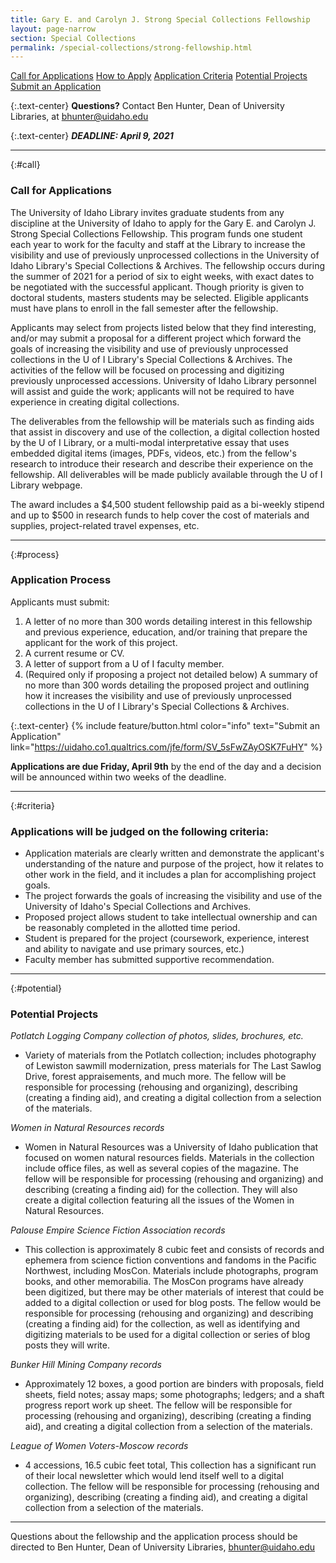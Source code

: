 ```yaml
---
title: Gary E. and Carolyn J. Strong Special Collections Fellowship
layout: page-narrow
section: Special Collections
permalink: /special-collections/strong-fellowship.html
---
```


<div class="text-center mb-2 pt-3">
    <a href="#call" class="btn btn-secondary btn-sm my-2 mx-1">Call for Applications</a>
    <a href="#process" class="btn btn-secondary btn-sm my-2 mx-1">How to Apply</a>
    <a href="#criteria" class="btn btn-secondary btn-sm my-2 mx-1">Application Criteria</a>
    <a href="#potential" class="btn btn-secondary btn-sm my-2 mx-1">Potential Projects</a>
    <a href="https://uidaho.co1.qualtrics.com/jfe/form/SV_5sFwZAyOSK7FuHY" class="btn btn-info my-2 mx-1">
    <span class="fas fa-edit"></span> Submit an Application</a>
</div>

{:.text-center}
**Questions?** Contact Ben Hunter, Dean of University Libraries, at [bhunter@uidaho.edu](mailto:bhunter@uidaho.edu)

{:.text-center}
**_DEADLINE: April 9, 2021_**

---

{:#call}
### Call for Applications

The University of Idaho Library invites graduate students from any discipline at the University of Idaho to apply for the Gary E. and Carolyn J. Strong Special Collections Fellowship. This program funds one student each year to work for the faculty and staff at the Library to increase the visibility and use of previously unprocessed collections in the University of Idaho Library's Special Collections & Archives. The fellowship occurs during the summer of 2021 for a period of six to eight weeks, with exact dates to be negotiated with the successful applicant. Though priority is given to doctoral students, masters students may be selected. Eligible applicants must have plans to enroll in the fall semester after the fellowship.

Applicants may select from projects listed below that they find interesting, and/or may submit a proposal for a different project which forward the goals of increasing the visibility and use of previously unprocessed collections in the U of I Library's Special Collections & Archives. The activities of the fellow will be focused on processing and digitizing previously unprocessed accessions. University of Idaho Library personnel will assist and guide the work; applicants will not be required to have experience in creating digital collections. 

The deliverables from the fellowship will be materials such as finding aids that assist in discovery and use of the collection, a digital collection hosted by the U of I Library, or a multi-modal interpretative essay that uses embedded digital items (images, PDFs, videos, etc.) from the fellow's research to introduce their research and describe their experience on the fellowship. All deliverables will be made publicly available through the U of I Library webpage. 

The award includes a $4,500 student fellowship paid as a bi-weekly stipend and up to $500 in research funds to help cover the cost of materials and supplies, project-related travel expenses, etc. 

---

{:#process}
### Application Process

Applicants must submit:
1. A letter of no more than 300 words detailing interest in this fellowship and previous experience, education, and/or training that prepare the applicant for the work of this project.
2. A current resume or CV.
3. A letter of support from a U of I faculty member.
4. (Required only if proposing a project not detailed below) A summary of no more than 300 words detailing the proposed project and outlining how it increases the visibility and use of previously unprocessed collections in the U of I Library's Special Collections & Archives.

{:.text-center}
{% include feature/button.html color="info" text="Submit an Application" link="https://uidaho.co1.qualtrics.com/jfe/form/SV_5sFwZAyOSK7FuHY" %}

**Applications are due Friday, April 9th** by the end of the day and a decision will be announced within two weeks of the deadline.

---

{:#criteria}
### Applications will be judged on the following criteria:

- Application materials are clearly written and demonstrate the applicant's understanding of the nature and purpose of the project, how it relates to other work in the field, and it includes a plan for accomplishing project goals.
- The project forwards the goals of increasing the visibility and use of the University of Idaho's Special Collections and Archives.
- Proposed project allows student to take intellectual ownership and can be reasonably completed in the allotted time period.
- Student is prepared for the project (coursework, experience, interest and ability to navigate and use primary sources, etc.)
- Faculty member has submitted supportive recommendation.

---

{:#potential}
### Potential Projects

*Potlatch Logging Company collection of photos, slides, brochures, etc.*
- Variety of materials from the Potlatch collection; includes photography of Lewiston sawmill modernization, press materials for The Last Sawlog Drive, forest appraisements, and much more. The fellow will be responsible for processing (rehousing and organizing), describing (creating a finding aid), and creating a digital collection from a selection of the materials.

*Women in Natural Resources records*
- Women in Natural Resources was a University of Idaho publication that focused on women natural resources fields. Materials in the collection include office files, as well as several copies of the magazine. The fellow will be responsible for processing (rehousing and organizing) and describing (creating a finding aid) for the collection. They will also create a digital collection featuring all the issues of the Women in Natural Resources.

*Palouse Empire Science Fiction Association records*
- This collection is approximately 8 cubic feet and consists of records and ephemera from science fiction conventions and fandoms in the Pacific Northwest, including MosCon. Materials include photographs, program books, and other memorabilia. The MosCon programs have already been digitized, but there may be other materials of interest that could be added to a digital collection or used for blog posts. The fellow would be responsible for processing (rehousing and organizing) and describing (creating a finding aid) for the collection, as well as identifying and digitizing materials to be used for a digital collection or series of blog posts they will write.

*Bunker Hill Mining Company records*
- Approximately 12 boxes, a good portion are binders with proposals, field sheets, field notes; assay maps; some photographs; ledgers; and a shaft progress report work up sheet. The fellow will be responsible for processing (rehousing and organizing), describing (creating a finding aid), and creating a digital collection from a selection of the materials.

*League of Women Voters-Moscow records*
- 4 accessions, 16.5 cubic feet total, This collection has a significant run of their local newsletter which would lend itself well to a digital collection. The fellow will be responsible for processing (rehousing and organizing), describing (creating a finding aid), and creating a digital collection from a selection of the materials.

---

Questions about the fellowship and the application process should be directed to Ben Hunter, Dean of University Libraries, [bhunter@uidaho.edu](mailto:bhunter@uidaho.edu) 
